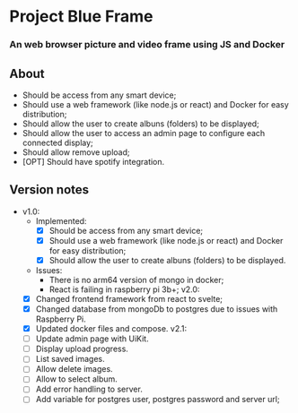 # Project Blue Frame
### An web browser picture and video frame using JS and Docker

## About

* Should be access from any smart device;
* Should use a web framework (like node.js or react) and Docker for easy distribution;
* Should allow the user to create albuns (folders) to be displayed;
* Should allow the user to access an admin page to configure each connected display;
* Should allow remove upload;
* [OPT] Should have spotify integration.

## Version notes

* v1.0:
  * Implemented:
    * [x] Should be access from any smart device;
    * [x] Should use a web framework (like node.js or react) and Docker for easy distribution;
    * [x] Should allow the user to create albuns (folders) to be displayed.
  * Issues:
    * There is no arm64 version of mongo in docker;
    * React is failing in raspberry pi 3b+;
  v2.0:
  * [x] Changed frontend framework from react to svelte;
  * [x] Changed database from mongoDb to postgres due to issues with Raspberry Pi.
  * [x] Updated docker files and compose.
  v2.1:
  * [ ] Update admin page with UiKit.
  * [ ] Display upload progress.
  * [ ] List saved images.
  * [ ] Allow delete images.
  * [ ] Allow to select album.
  * [ ] Add error handling to server.
  * [ ] Add variable for postgres user, postgres password and server url;
